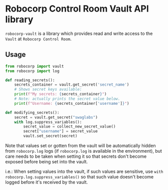 # Robocorp Control Room Vault API library

`robocorp-vault` is a library which provides read and write access to the
`Vault` at `Robocorp Control Room`.

## Usage

```python    
from robocorp import vault
from robocorp import log 

def reading_secrets():
    secrets_container = vault.get_secret('secret_name')
    # Shows secret keys available:
    print(f"My secrets: {secrets_container}")
    # Note: actually prints the secret value below.
    print(f"Username: {secrets_container['username']}")

def modifying_secrets():
    secret = vault.get_secret("swaglabs")
    with log.suppress_variables():
        secret_value = collect_new_secret_value()
        secret["username"] = secret_value
        vault.set_secret(secret)
```

Note that values set or gotten from the vault will be automatically
hidden from `robocorp.log` logs (if `robocorp.log` is available
in the environment), but care needs to be taken when setting it
so that secrets don't become exposed before being set into the vault.

i.e.: When setting values into the vault, if such values are sensitive,
use `with robocorp.log.suppress_variables()` so that such value doesn't
become logged before it's received by the vault.

